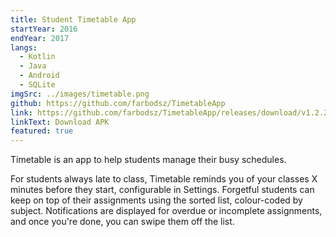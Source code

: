 ```yaml
---
title: Student Timetable App
startYear: 2016
endYear: 2017
langs:
  - Kotlin
  - Java
  - Android
  - SQLite
imgSrc: ../images/timetable.png
github: https://github.com/farbodsz/TimetableApp
link: https://github.com/farbodsz/TimetableApp/releases/download/v1.2.2/timetable-v122.apk
linkText: Download APK
featured: true
---
```


Timetable is an app to help students manage their busy schedules.

For students always late to class, Timetable reminds you of your classes X
minutes before they start, configurable in Settings. Forgetful students can keep
on top of their assignments using the sorted list, colour-coded by subject.
Notifications are displayed for overdue or incomplete assignments, and once
you're done, you can swipe them off the list.
